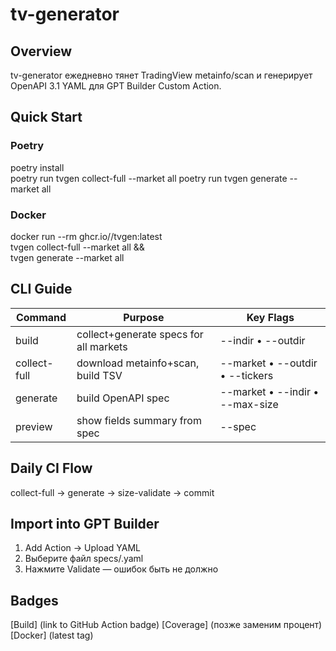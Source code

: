 # tv-generator


## Overview
tv-generator ежедневно тянет TradingView metainfo/scan и генерирует OpenAPI 3.1 YAML для GPT Builder Custom Action.

## Quick Start
### Poetry
poetry install    
poetry run tvgen collect-full --market all
poetry run tvgen generate     --market all
  
### Docker
docker run --rm ghcr.io/<owner>/tvgen:latest \
  tvgen collect-full --market all && \
  tvgen generate     --market all
  
## CLI Guide
| Command      | Purpose                                   | Key Flags                        |
|--------------|-------------------------------------------|----------------------------------|
| build        | collect+generate specs for all markets    | --indir • --outdir |
| collect-full | download metainfo+scan, build TSV         | --market • --outdir • --tickers   |
| generate     | build OpenAPI spec                        | --market • --indir • --max-size   |
| preview      | show fields summary from spec             | --spec |

## Daily CI Flow
collect-full → generate → size-validate → commit

## Import into GPT Builder
1. Add Action → Upload YAML  
2. Выберите файл specs/<market>.yaml  
3. Нажмите Validate — ошибок быть не должно

## Badges
[Build] (link to GitHub Action badge) [Coverage] (позже заменим процент) [Docker] (latest tag)
